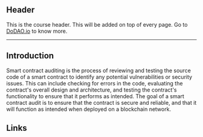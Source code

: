 ## Header
This is the course header. This will be added on top of every page. Go to [DoDAO.io](https://www.dodao.io) to know more.

---

## Introduction
 
Smart contract auditing is the process of reviewing and testing the source code of a smart contract to identify any potential vulnerabilities or security issues. This can include checking for errors in the code, evaluating the contract's overall design and architecture, and testing the contract's functionality to ensure that it performs as intended. The goal of a smart contract audit is to ensure that the contract is secure and reliable, and that it will function as intended when deployed on a blockchain network.



## Links




